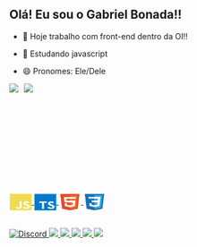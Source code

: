 ## Olá! Eu sou o Gabriel Bonada!!



- 🔭 Hoje trabalho com front-end dentro da OI!!
- 🌱 Estudando javascript 
- 😄 Pronomes: Ele/Dele

  <div>
  <a href="https://github.com/Gabrielbonada"> 
<div style="display: flex; gap: 10px;">
  <img height="180em" src="https://github-readme-stats.vercel.app/api?username=Gabrielbonada&show_icons=true&theme=onedark&hide_title=true" />
  <img height="180em" src="https://github-readme-stats.vercel.app/api/top-langs/?username=Gabrielbonada&layout=compact&theme=onedark" />
</div>
<div style="display: inline_block"><br>
  <img align="center" alt="Rafa-Js" height="30" width="40" src="https://raw.githubusercontent.com/devicons/devicon/master/icons/javascript/javascript-plain.svg">
  <img align="center" alt="Rafa-Ts" height="30" width="40" src="https://raw.githubusercontent.com/devicons/devicon/master/icons/typescript/typescript-plain.svg">
  <img align="center" alt="Rafa-HTML" height="30" width="40" src="https://raw.githubusercontent.com/devicons/devicon/master/icons/html5/html5-original.svg">
  <img align="center" alt="Rafa-CSS" height="30" width="40" src="https://raw.githubusercontent.com/devicons/devicon/master/icons/css3/css3-original.svg">
</div>
<br/>

![Discord](https://img.shields.io/badge/Discord-akuma_niell-7289DA?style=for-the-badge&logo=discord&logoColor=onedark)
<a href="" target="_blank">
  <img src="https://img.shields.io/badge/-Gmail-%23333?style=for-the-badge&logo=gmail&logoColor=white">
</a>
<a href="" target="_blank">
  <img src="https://img.shields.io/badge/-LinkedIn-%230077B5?style=for-the-badge&logo=linkedin&logoColor=white">
</a>
<a href="" target="_blank">
  <img src="https://img.shields.io/badge/YouTube-FF0000?style=for-the-badge&logo=youtube&logoColor=white">
</a>
<a href="https://www.instagram.com/07__trindade/" target="_blank">
  <img src="https://img.shields.io/badge/-Instagram-%23E4405F?style=for-the-badge&logo=instagram&logoColor=white">
</a>
<img src="https://www.google.com/url?sa=i&url=https%3A%2F%2Fwww.moddb.com%2Fgroups%2Fanime-fans-of-moddb%2Fimages%2Fosaka&psig=AOvVaw3fA-Z5wU51wG97PCbgWY6f&ust=1749228231301000&source=images&cd=vfe&opi=89978449&ved=0CBMQjRxqFwoTCJjwxfXc2o0DFQAAAAAdAAAAABBe" />
<!-- https://www.google.com/url?sa=i&url=https%3A%2F%2Fwww.moddb.com%2Fgroups%2Fanime-fans-of-moddb%2Fimages%2Fosaka&psig=AOvVaw3fA-Z5wU51wG97PCbgWY6f&ust=1749228231301000&source=images&cd=vfe&opi=89978449&ved=0CBMQjRxqFwoTCJjwxfXc2o0DFQAAAAAdAAAAABBe -->
<!--https://2img.net/h/images6.fanpop.com/image/photos/32200000/Death-the-Kid-thedirector-32275292-500-281.gif-->




